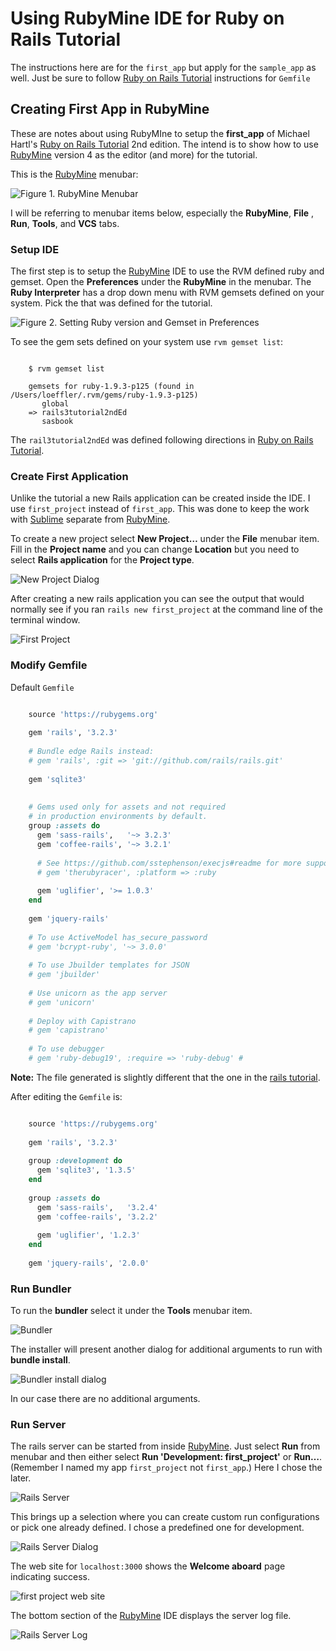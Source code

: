 # Using RubyMine IDE for Ruby on Rails Tutorial #

The instructions here are for the `first_app` but apply for the `sample_app` as well. Just be sure to follow [Ruby on Rails Tutorial] instructions for `Gemfile`

## Creating First App in RubyMine ##

These are notes about using RubyMIne to setup the **first_app** of Michael Hartl's [Ruby on Rails Tutorial] 2nd edition.  The intend is to show how to use [RubyMine] version 4 as the editor (and more) for the tutorial. 

This is the [RubyMine] menubar:

![Figure 1. RubyMine Menubar][RubyMine Menubar]

I will be referring to menubar items below, especially the **RubyMine**, **File** , **Run**, **Tools**, and **VCS** tabs.

### Setup IDE ###

The first step is to setup the [RubyMine] IDE to use the RVM defined ruby and gemset. Open the **Preferences** under the **RubyMine** in the menubar. The **Ruby Interpreter** has a drop down menu with RVM gemsets defined on your system.  Pick the that was defined for the tutorial.  

![Figure 2. Setting Ruby version and Gemset in Preferences][Setting Ruby and Gems]

To see the gem sets defined on your system use `rvm gemset list`:

```shell

	$ rvm gemset list
	
	gemsets for ruby-1.9.3-p125 (found in /Users/loeffler/.rvm/gems/ruby-1.9.3-p125)
	   global
	=> rails3tutorial2ndEd
	   sasbook

```

The `rail3tutorial2ndEd` was defined following directions in [Ruby on Rails Tutorial].
	
### Create First Application ###

Unlike the tutorial a new Rails application can be created inside the IDE.  I use `first_project` instead of `first_app`. This was done to keep the work with [Sublime] separate from [RubyMine].

To create a new project select **New Project…** under the **File** menubar item.  Fill in the **Project name** and you can change **Location** but you need to select **Rails application** for the **Project type**.

![New Project Dialog]

After creating a new rails application you can see the output that would normally see if you ran `rails new first_project` at the command line of the terminal window.

![First Project]

### Modify Gemfile ###

Default `Gemfile`

```ruby

	source 'https://rubygems.org'
	
	gem 'rails', '3.2.3'
	
	# Bundle edge Rails instead:
	# gem 'rails', :git => 'git://github.com/rails/rails.git'
	
	gem 'sqlite3'
	
	
	# Gems used only for assets and not required
	# in production environments by default.
	group :assets do
	  gem 'sass-rails',   '~> 3.2.3'
	  gem 'coffee-rails', '~> 3.2.1'
	
	  # See https://github.com/sstephenson/execjs#readme for more supported runtimes
	  # gem 'therubyracer', :platform => :ruby
	
	  gem 'uglifier', '>= 1.0.3'
	end
	
	gem 'jquery-rails'
	
	# To use ActiveModel has_secure_password
	# gem 'bcrypt-ruby', '~> 3.0.0'
	
	# To use Jbuilder templates for JSON
	# gem 'jbuilder'
	
	# Use unicorn as the app server
	# gem 'unicorn'
	
	# Deploy with Capistrano
	# gem 'capistrano'
	
	# To use debugger
	# gem 'ruby-debug19', :require => 'ruby-debug' #
```

**Note:** The file generated is slightly different that the one in the [rails tutorial][ruby on rails tutorial].

After editing the `Gemfile` is:

```ruby

	source 'https://rubygems.org'
	
	gem 'rails', '3.2.3'
	
	group :development do
	  gem 'sqlite3', '1.3.5'
	end
	
	group :assets do
	  gem 'sass-rails',   '3.2.4'
	  gem 'coffee-rails', '3.2.2'
	
	  gem 'uglifier', '1.2.3'
	end
	
	gem 'jquery-rails', '2.0.0'

```

### Run Bundler	 ###

To run the **bundler** select it under the **Tools** menubar item.

![Bundler]

The installer will present another dialog for additional arguments to run with **bundle install**. 

![Bundler install dialog]

In our case there are no additional arguments.


### Run Server ###

The rails server can be started from inside [RubyMine]. Just select **Run** from menubar and then either select **Run 'Development: first_project'** or **Run…**.  (Remember I named my app `first_project` not `first_app`.)  Here I chose the later.

![Rails Server]

This brings up a selection where you can create custom run configurations or pick one already defined. I chose a predefined one for development.

![Rails Server Dialog]

The web site for `localhost:3000` shows the **Welcome aboard** page indicating success.

![first project web site]

The bottom section of the [RubyMine] IDE displays the server log file.

![Rails Server Log]


[RubyMine Menubar]:images/rubymine_menubar.png "Menubar"
[Setting Ruby and Gems]:images/first_project_settings.png
[New Project Dialog]:images/first_project.png
[First Project]:images/first_project_create_log.png
[Bundler]:images/first_project_bundler.png
[Bundler install dialog]:images/first_project_bundler_args.png
[Rails Server]:images/first_project_server_run.png
[Rails Server log]:images/first_project_server_run_log.png
[Rails Server Dialog]:images/first_project_server_run_selection.png
[first project web site]:images/first_project_web_site.png

[RVM]: http://beginrescueend.com/ "Ruby Version Manager"
[Ruby]: http://www.ruby-lang.org/
[install RVM]: https://rvm.beginrescueend.com/rvm/install/
[RubyGems]: http://rubygems.org/
[Ruby on Rails Tutorial]: http://ruby.railstutorial.org/ruby-on-rails-tutorial-book?version=3.2 "Second Edition"
[Sublime]: http://www.sublimetext.com/2 "Sublime Text 2"
[Rails 3.2.3]: http://weblog.rubyonrails.org/2012/3/30/ann-rails-3-2-3-has-been-released/
[rvm delete]: http://beginrescueend.com/gemsets/deleting/
[rvm empty]: http://beginrescueend.com/gemsets/emptying/
[RubyMine]: http://www.jetbrains.com/ruby/
[GitHub]: http://github.com "GitHub"
